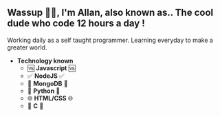 ## **Wassup 👋🏼, I'm Allan, also known as.. The cool dude who code 12 hours a day !**

Working daily as a self taught programmer. Learning everyday to make a greater world.

* **Technology known**
  * :vs: **Javascript** :vs:
  * :white_check_mark: **NodeJS** :white_check_mark:
  * :melon: **MongoDB** :melon:
  * :snake: **Python** :snake:
  * :globe_with_meridians: **HTML/CSS** :globe_with_meridians:
  * :maple_leaf: **C** :maple_leaf:
